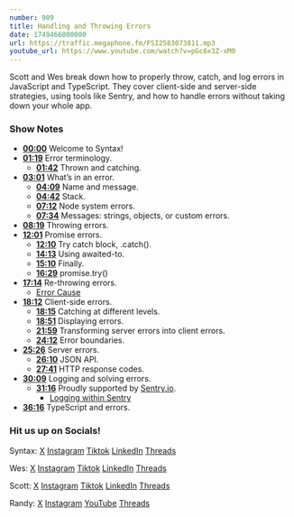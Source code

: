 ```yaml
---
number: 909
title: Handling and Throwing Errors
date: 1749466800000
url: https://traffic.megaphone.fm/FSI2583073811.mp3
youtube_url: https://www.youtube.com/watch?v=pGc6x3Z-xM0
---
```

	
Scott and Wes break down how to properly throw, catch, and log errors in JavaScript and TypeScript. They cover client-side and server-side strategies, using tools like Sentry, and how to handle errors without taking down your whole app.

### Show Notes

* **[00:00](#t=00:00)** Welcome to Syntax!
* **[01:19](#t=01:19)** Error terminology.
  * **[01:42](#t=01:42)** Thrown and catching.
* **[03:01](#t=03:01)** What’s in an error.
  * **[04:09](#t=04:09)** Name and message.
  * **[04:42](#t=04:42)** Stack.
  * **[07:12](#t=07:12)** Node system errors.
  * **[07:34](#t=07:34)** Messages: strings, objects, or custom errors.
* **[08:19](#t=08:19)** Throwing errors.
* **[12:01](#t=12:01)** Promise errors.
  * **[12:10](#t=12:10)** Try catch block, .catch().
  * **[14:13](#t=14:13)** Using awaited-to.
  * **[15:10](#t=15:10)** Finally.
  * **[16:29](#t=16:29)** promise.try()
* **[17:14](#t=17:14)** Re-throwing errors.
  * [Error Cause](https://developer.mozilla.org/en-US/docs/Web/JavaScript/Reference/Global_Objects/Error/cause)
* **[18:12](#t=18:12)** Client-side errors.
  * **[18:15](#t=18:15)** Catching at different levels.
  * **[18:51](#t=18:51)** Displaying errors.
  * **[21:59](#t=21:59)** Transforming server errors into client errors.
  * **[24:12](#t=24:12)** Error boundaries.
* **[25:26](#t=25:26)** Server errors.
  * **[26:10](#t=26:10)** JSON API.
  * **[27:41](#t=27:41)** HTTP response codes.
* **[30:09](#t=30:09)** Logging and solving errors.
  * **[31:16](#t=31:16)** Proudly supported by [Sentry.io](https://sentry.io/syntax).
    * [Logging within Sentry](https://blog.sentry.io/logs-in-sentry-open-beta/)
* **[36:16](#t=36:16)** TypeScript and errors.

### Hit us up on Socials!

Syntax: [X](https://twitter.com/syntaxfm) [Instagram](https://www.instagram.com/syntax_fm/) [Tiktok](https://www.tiktok.com/@syntaxfm) [LinkedIn](https://www.linkedin.com/company/96077407/admin/feed/posts/) [Threads](https://www.threads.net/@syntax_fm)

Wes: [X](https://twitter.com/wesbos) [Instagram](https://www.instagram.com/wesbos/) [Tiktok](https://www.tiktok.com/@wesbos) [LinkedIn](https://www.linkedin.com/in/wesbos/) [Threads](https://www.threads.net/@wesbos)

Scott: [X](https://twitter.com/stolinski) [Instagram](https://www.instagram.com/stolinski/) [Tiktok](https://www.tiktok.com/@stolinski) [LinkedIn](https://www.linkedin.com/in/stolinski/) [Threads](https://www.threads.net/@stolinski)

Randy: [X](https://twitter.com/randyrektor) [Instagram](https://www.instagram.com/randyrektor/) [YouTube](https://www.youtube.com/@randyrektor) [Threads](https://www.threads.net/@randyrektor)